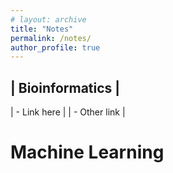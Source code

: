 ```yaml
---
# layout: archive
title: "Notes"
permalink: /notes/
author_profile: true
---
```



| Bioinformatics |
-----------
| - Link here |
| - Other link |



Machine Learning 
=====

